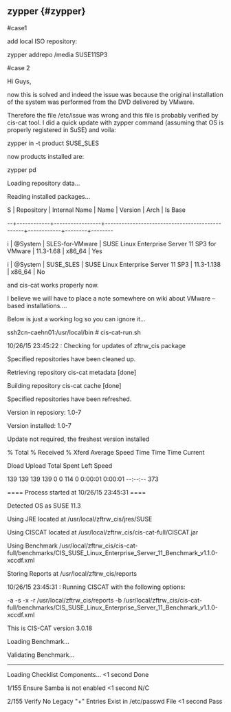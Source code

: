 ## zypper {#zypper}

#case1

add local ISO repository:

zypper addrepo /media  SUSE11SP3

#case 2

Hi Guys,

now this is solved and indeed the issue was because the original installation of the system was performed from the DVD delivered by VMware.

Therefore the file /etc/issue was wrong and this file is probably verified by cis-cat tool. I did a quick update with zypper command (assuming that OS is properly registered in SuSE) and voila:

zypper in -t product SUSE_SLES

now products installed are:

zypper pd

Loading repository data...

Reading installed packages...

S | Repository | Internal Name | Name | Version | Arch | Is Base

--+------------+-----------------+------------------------------------------------+------------+--------+--------

i | @System | SLES-for-VMware | SUSE Linux Enterprise Server 11 SP3 for VMware | 11.3-1.68 | x86_64 | Yes

i | @System | SUSE_SLES | SUSE Linux Enterprise Server 11 SP3 | 11.3-1.138 | x86_64 | No

and cis-cat works properly now.

I believe we will have to place a note somewhere on wiki about VMware – based installations….

Below is just a working log so you can ignore it…

ssh2cn-caehn01:/usr/local/bin # cis-cat-run.sh

10/26/15 23:45:22 : Checking for updates of zftrw_cis package

Specified repositories have been cleaned up.

Retrieving repository cis-cat metadata [done]

Building repository cis-cat cache [done]

Specified repositories have been refreshed.

Version in reposiory: 1.0-7

Version installed: 1.0-7

Update not required, the freshest version installed

% Total % Received % Xferd Average Speed Time Time Time Current

Dload Upload Total Spent Left Speed

139 139 139 139 0 0 114 0 0:00:01 0:00:01 --:--:-- 373

==== Process started at 10/26/15 23:45:31 ====

Detected OS as SUSE 11.3

Using JRE located at /usr/local/zftrw_cis/jres/SUSE

Using CISCAT located at /usr/local/zftrw_cis/cis-cat-full/CISCAT.jar

Using Benchmark /usr/local/zftrw_cis/cis-cat-full/benchmarks/CIS_SUSE_Linux_Enterprise_Server_11_Benchmark_v1.1.0-xccdf.xml

Storing Reports at /usr/local/zftrw_cis/reports

10/26/15 23:45:31 : Running CISCAT with the following options:

-a -s -x -r /usr/local/zftrw_cis/reports -b /usr/local/zftrw_cis/cis-cat-full/benchmarks/CIS_SUSE_Linux_Enterprise_Server_11_Benchmark_v1.1.0-xccdf.xml

This is CIS-CAT version 3.0.18

Loading Benchmark...

Validating Benchmark...

******************************************************

Loading Checklist Components... &lt;1 second Done

1/155 Ensure Samba is not enabled &lt;1 second N/C

2/155 Verify No Legacy &quot;+&quot; Entries Exist in /etc/passwd File &lt;1 second Pass